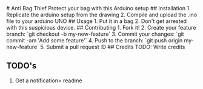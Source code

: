 <snippet>
  <content>
# Anti Bag Thief
Protect your bag with this Arduino setup
## Installation
1. Replicate the arduino setup from the drawing
2. Compile and upload the .ino file to your arduino UNO
## Usage
1. Put it in a bag
2. Don't get arrested with this suspicious device.
## Contributing
1. Fork it!
2. Create your feature branch: `git checkout -b my-new-feature`
3. Commit your changes: `git commit -am 'Add some feature'`
4. Push to the branch: `git push origin my-new-feature`
5. Submit a pull request :D
## Credits
TODO: Write credits

## TODO's
1. Get a notification></content>
  <tabTrigger>readme</tabTrigger>
</snippet>
